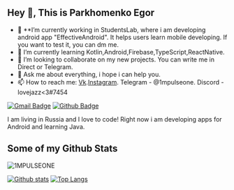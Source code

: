 ## Hey 👋, This is Parkhomenko Egor
- 🔭 **I’m currently working in StudentsLab, where i am developing android app "EffectiveAndroid". It helps users learn mobile developing. If you want to test it, you can dm me.
- 🌱 I’m currently learning Kotlin,Android,Firebase,TypeScript,ReactNative.
- 👯 I’m looking to collaborate on my new projects. You can write me in Direct or Telegram.
- 💬 Ask me about everything, i hope i can help you.
- 📫 How to reach me: [Vk](https://vk.com/1mpulseone).[Instagram](https://www.instagram.com/l0ve_jazz). Telegram - @1mpulseone. Discord - lovejazz<3#7454

[![Gmail Badge](https://img.shields.io/badge/-parkhomenko2049@gmail.com-c14438?style=flat&logo=Gmail&logoColor=white&link=mailto:parkhomenko2049@gmail.com)](mailto:parkhomenko2049@gmail.com) [![Github Badge](https://img.shields.io/badge/-1MPULSEONE-grey?style=flat&logo=github&logoColor=white&link=https://github.com/1MPULSEONE/)](https://www.github.com/1MPULSEONE/) <p align='left'>I am living in Russia and I love to code! Right now i am developing apps for Android and learning Java.</p>
## Some of my Github Stats
<p align=left> <img src=https://komarev.com/ghpvc/?username=1MPULSEONE alt=1MPULSEONE /> </p>

[![Github stats](https://github-readme-stats.vercel.app/api?username=1MPULSEONE&show_icons=true&include_all_commits=true)](https://github.com/1MPULSEONE/github-readme-stats)
[![Top Langs](https://github-readme-stats.vercel.app/api/top-langs/?username=1MPULSEONE&layout=compact)](https://github.com/1MPULSEONE/github-readme-stats)

<!--
**1MPULSEONE/1MPULSEONE** is a ✨ _special_ ✨ repository because its `README.md` (this file) appears on your GitHub profile.

Here are some ideas to get you started:

- 🔭 I’m currently working on my new Android app. It`s called KYLE and it will help you to keep your passwords save. Check my repasitories!
- 🌱 I’m currently learning Java,Android,SQL,Firebase,Python.
- 👯 I’m looking to collaborate on my new projects. You can write me in Direct or Telegram.
- 💬 Ask me about everything, i hope i can help you.
- 📫 How to reach me: 1. My email - parkhomenko2049@gmail.com. 2. My vk - https://vk.com/1mpulseone. 3. My instagram - https://www.instagram.com/l0ve_jazz
-->
